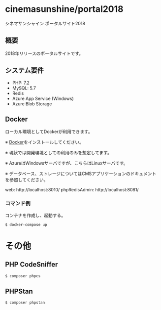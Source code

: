 # cinemasunshine/portal2018

シネマサンシャイン ポータルサイト2018

## 概要

2018年リリースのポータルサイトです。

## システム要件

- PHP: 7.2
- MySQL: 5.7
- Redis
- Azure App Service (Windows)
- Azure Blob Storage

## Docker

ローカル環境としてDockerが利用できます。

※ [Docker](https://www.docker.com/)をインストールしてください。

※ 現状では開発環境としての利用のみを想定してます。

※ AzureはWindowsサーバですが、こちらはLinuxサーバです。

※ データベース、ストレージについてはCMSアプリケーションのドキュメントを参照してください。

web: http://localhost:8010/
phpRedisAdmin: http://localhost:8081/

### コマンド例

コンテナを作成し、起動する。

```sh
$ docker-compose up
```

# その他
## PHP CodeSniffer

```sh
$ composer phpcs
```

## PHPStan

```sh
$ composer phpstan
```
